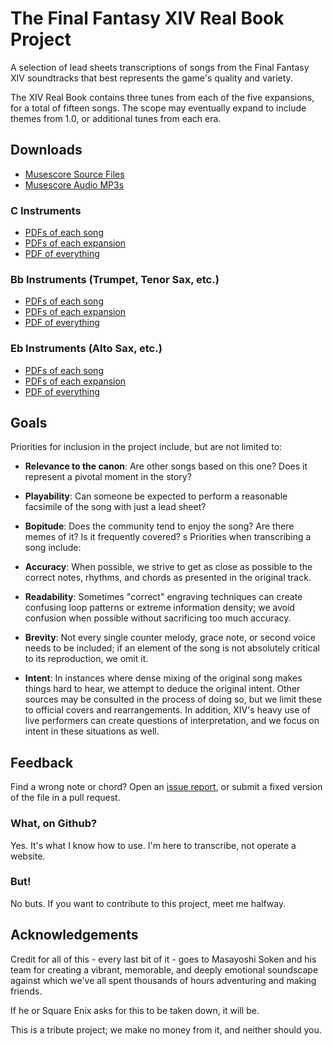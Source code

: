 # The Final Fantasy XIV Real Book Project

A selection of lead sheets transcriptions of songs from the Final Fantasy XIV soundtracks that best represents the game's quality and variety. 

The XIV Real Book contains three tunes from each of the five expansions, for a total of fifteen songs. The scope may eventually expand to include themes from 1.0, or additional tunes from each era.

## Downloads
- [Musescore Source Files](/musescore)
- [Musescore Audio MP3s](/backing-tracks) 

### C Instruments
- [PDFs of each song](/pdf/C/individual)
- [PDFs of each expansion](/pdf/C/expansions)
- [PDF of everything](https://github.com/sigmabeta/xiv-real-book/raw/main/pdf/C/XIV%20Real%20Book%20Full%20(C).pdf)

### Bb Instruments (Trumpet, Tenor Sax, etc.)
- [PDFs of each song](/pdf/Bb/individual)
- [PDFs of each expansion](/pdf/Bb/expansions)
- [PDF of everything](https://github.com/sigmabeta/xiv-real-book/raw/main/pdf/Bb/XIV%20Real%20Book%20Full%20(Bb).pdf)

### Eb Instruments (Alto Sax, etc.)
- [PDFs of each song](/pdf/Eb/individual)
- [PDFs of each expansion](/pdf/Eb/expansions)
- [PDF of everything](https://github.com/sigmabeta/xiv-real-book/raw/main/pdf/Eb/XIV%20Real%20Book%20Full%20(Eb).pdf)

## Goals 
Priorities for inclusion in the project include, but are not limited to:

- **Relevance to the canon**: Are other songs based on this one? Does it represent a pivotal moment in the story? 
- **Playability**: Can someone be expected to perform a reasonable facsimile of the song with just a lead sheet? 
- **Bopitude**: Does the community tend to enjoy the song? Are there memes of it? Is it frequently covered?
s
Priorities when transcribing a song include:

- **Accuracy**: When possible, we strive to get as close as possible to the correct notes, rhythms, and chords as presented in the original track.
- **Readability**: Sometimes "correct" engraving techniques can create confusing loop patterns or extreme information density; we avoid confusion when possible without sacrificing too much accuracy.
- **Brevity**: Not every single counter melody, grace note, or second voice needs to be included; if an element of the song is not absolutely critical to its reproduction, we omit it.
- **Intent**: In instances where dense mixing of the original song makes things hard to hear, we attempt to deduce the original intent. Other sources may be consulted in the process of doing so, but we limit these to official covers and rearrangements. In addition, XIV's heavy use of live performers can create questions of interpretation, and we focus on intent in these situations as well.

## Feedback

Find a wrong note or chord? Open an [issue report](https://github.com/sigmabeta/xiv-real-book/issues), or submit a fixed version of the file in a pull request.

### What, on Github?

Yes. It's what I know how to use. I'm here to transcribe, not operate a website.

### But!

No buts. If you want to contribute to this project, meet me halfway.

## Acknowledgements

Credit for all of this - every last bit of it - goes to Masayoshi Soken and his team for creating a vibrant, memorable, and deeply emotional soundscape against which we've all spent thousands of hours adventuring and making friends.

If he or Square Enix asks for this to be taken down, it will be.

This is a tribute project; we make no money from it, and neither should you.